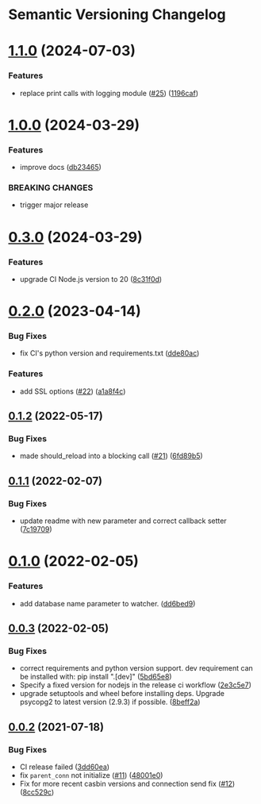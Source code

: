 # Semantic Versioning Changelog

# [1.1.0](https://github.com/pycasbin/postgresql-watcher/compare/v1.0.0...v1.1.0) (2024-07-03)


### Features

* replace print calls with logging module ([#25](https://github.com/pycasbin/postgresql-watcher/issues/25)) ([1196caf](https://github.com/pycasbin/postgresql-watcher/commit/1196caff8432d0c1ae8f8c1d306c0abcc66894f8))

# [1.0.0](https://github.com/pycasbin/postgresql-watcher/compare/v0.3.0...v1.0.0) (2024-03-29)


### Features

* improve docs ([db23465](https://github.com/pycasbin/postgresql-watcher/commit/db23465064fdcce16a01fa6936e5417a4fc721e1))


### BREAKING CHANGES

* trigger major release

# [0.3.0](https://github.com/pycasbin/postgresql-watcher/compare/v0.2.0...v0.3.0) (2024-03-29)


### Features

* upgrade CI Node.js version to 20 ([8c31f0d](https://github.com/pycasbin/postgresql-watcher/commit/8c31f0df9f95cbc00c955c83c56f12934af30ff8))

# [0.2.0](https://github.com/pycasbin/postgresql-watcher/compare/v0.1.2...v0.2.0) (2023-04-14)


### Bug Fixes

* fix CI's python version and requirements.txt ([dde80ac](https://github.com/pycasbin/postgresql-watcher/commit/dde80ac36fe5d9f5d71b342a33a692c6ad149b87))


### Features

* add SSL options ([#22](https://github.com/pycasbin/postgresql-watcher/issues/22)) ([a1a8f4c](https://github.com/pycasbin/postgresql-watcher/commit/a1a8f4c3d6fa4eb6d874556ffcac5fb26271f86e))

## [0.1.2](https://github.com/pycasbin/postgresql-watcher/compare/v0.1.1...v0.1.2) (2022-05-17)


### Bug Fixes

* made should_reload into a blocking call ([#21](https://github.com/pycasbin/postgresql-watcher/issues/21)) ([6fd89b5](https://github.com/pycasbin/postgresql-watcher/commit/6fd89b5001ccc4e6782294489c40464cfebbf32c))

## [0.1.1](https://github.com/pycasbin/postgresql-watcher/compare/v0.1.0...v0.1.1) (2022-02-07)


### Bug Fixes

* update readme with new parameter and correct callback setter ([7c19709](https://github.com/pycasbin/postgresql-watcher/commit/7c19709967aef5f9efc32b84f46f02b017533e32))

# [0.1.0](https://github.com/pycasbin/postgresql-watcher/compare/v0.0.3...v0.1.0) (2022-02-05)


### Features

* add database name parameter to watcher. ([dd6bed9](https://github.com/pycasbin/postgresql-watcher/commit/dd6bed9fa1326e82980832bdf05a58340c0c06d4))

## [0.0.3](https://github.com/pycasbin/postgresql-watcher/compare/v0.0.2...v0.0.3) (2022-02-05)


### Bug Fixes

* correct requirements and python version support. dev requirement can be installed with: pip install ".[dev]" ([5bd65e8](https://github.com/pycasbin/postgresql-watcher/commit/5bd65e8a4ec85e46691a34ba10d0434659f3a08f))
* Specify a fixed version for nodejs in the release ci workflow ([2e3c5e7](https://github.com/pycasbin/postgresql-watcher/commit/2e3c5e727442db0e1b41a689139bcdc225468dd5))
* upgrade setuptools and wheel before installing deps. Upgrade psycopg2 to latest version (2.9.3) if possible. ([8beff2a](https://github.com/pycasbin/postgresql-watcher/commit/8beff2aef45e164aa27c09298c92886a41afaaf3))

## [0.0.2](https://github.com/pycasbin/postgresql-watcher/compare/v0.0.1...v0.0.2) (2021-07-18)


### Bug Fixes

* CI release failed ([3dd60ea](https://github.com/pycasbin/postgresql-watcher/commit/3dd60ea6b34abab47ef67bae997a646fe4e5d7bd))
* fix `parent_conn` not initialize ([#11](https://github.com/pycasbin/postgresql-watcher/issues/11)) ([48001e0](https://github.com/pycasbin/postgresql-watcher/commit/48001e059d040a04f8f286ad2c6e2f383ea41895))
* Fix for more recent casbin versions and connection send fix ([#12](https://github.com/pycasbin/postgresql-watcher/issues/12)) ([8cc529c](https://github.com/pycasbin/postgresql-watcher/commit/8cc529c0036e6efc27c4d261b354e489a69ad6a4))
